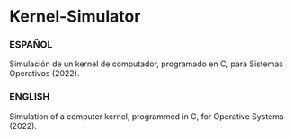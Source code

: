 # Kernel-Simulator
### ESPAÑOL
Simulación de un kernel de computador, programado en C, para Sistemas Operativos (2022).

### ENGLISH
Simulation of a computer kernel, programmed in C, for Operative Systems (2022).



